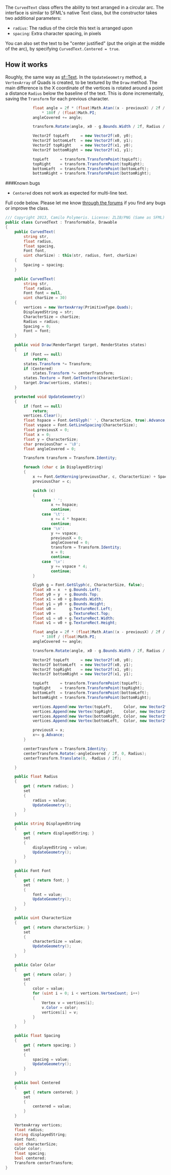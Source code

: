 The `CurvedText` class offers the ability to text arranged in a circular arc. The interface is similar to SFML's native Text class, but the constructor takes two additional parameters:

  * `radius`: The radius of the circle this text is arranged upon
  * `spacing`: Extra character spacing, in pixels

You can also set the text to be "center justified" (put the origin at the middle of the arc), by specifying `CurvedText.Centered = true`.

## How it works

Roughly, the same way as [sf::Text](https://github.com/LaurentGomila/SFML/blob/master/src/SFML/Graphics/Text.cpp). In the `UpdateGeometry` method, a `VertexArray` of Quads is created, to be textured by the `Draw` method. The main difference is the X coordinate of the vertices is rotated around a point a distance `Radius` below the baseline of the text. This is done incrementally, saving the `Transform` for each  previous character.

```c#
            float angle = 2f * (float)Math.Atan((x - previousX) / 2f / Radius)
                * 180f / (float)Math.PI;
            angleCovered += angle;

            transform.Rotate(angle, x0 - g.Bounds.Width / 2f, Radius / 2f);

            Vector2f topLeft     = new Vector2f(x0, y0);
            Vector2f bottomLeft  = new Vector2f(x0, y1);
            Vector2f topRight    = new Vector2f(x1, y0);
            Vector2f bottomRight = new Vector2f(x1, y1);

            topLeft     = transform.TransformPoint(topLeft);
            topRight    = transform.TransformPoint(topRight);
            bottomLeft  = transform.TransformPoint(bottomLeft);
            bottomRight = transform.TransformPoint(bottomRight);
```

###Known bugs

 * `Centered` does not work as expected for multi-line text.

Full code below. Please let me know [through the forums](http://en.sfml-dev.org/forums/index.php?topic=12100.0) if you find any bugs or improve the class.
```c#
/// Copyright 2013, Camilo Polymeris. License: ZLIB/PNG (Same as SFML)
public class CurvedText : Transformable, Drawable
{
    public CurvedText(
        string str,
        float radius,
        float spacing,
        Font font,
        uint charSize) : this(str, radius, font, charSize)
    {
        Spacing = spacing;
    }

    public CurvedText(
        string str,
        float radius,
        Font font = null,
        uint charSize = 30)
    {
        vertices = new VertexArray(PrimitiveType.Quads);
        DisplayedString = str;
        CharacterSize = charSize;
        Radius = radius;
        Spacing = 0;
        Font = font;
    }

    public void Draw(RenderTarget target, RenderStates states)
    {
        if (Font == null)
            return;
        states.Transform *= Transform;
        if (Centered)
            states.Transform *= centerTransform;
        states.Texture = Font.GetTexture(CharacterSize);
        target.Draw(vertices, states);
    }

    protected void UpdateGeometry()
    {
        if (font == null)
            return;
        vertices.Clear();
        float hspace = Font.GetGlyph(' ', CharacterSize, true).Advance;
        float vspace = Font.GetLineSpacing(CharacterSize);
        float previousX = 0;
        float x = 0;
        float y = CharacterSize;
        char previousChar = '\0';
        float angleCovered = 0;

        Transform transform = Transform.Identity;

        foreach (char c in DisplayedString)
        {
            x += Font.GetKerning(previousChar, c, CharacterSize) + Spacing;
            previousChar = c;

            switch (c)
            {
                case ' ':
                    x += hspace;
                    continue;
                case '\t':
                    x += 4 * hspace;
                    continue;
                case '\n':
                    y += vspace;
                    previousX = 0;
                    angleCovered = 0;
                    transform = Transform.Identity;
                    x = 0;
                    continue;
                case '\v':
                    y += vspace * 4;
                    continue;
            }

            Glyph g = Font.GetGlyph(c, CharacterSize, false);
            float x0 = x  + g.Bounds.Left;
            float y0 = y  + g.Bounds.Top;
            float x1 = x0 + g.Bounds.Width;
            float y1 = y0 + g.Bounds.Height;
            float u0 =      g.TextureRect.Left;
            float v0 =      g.TextureRect.Top;
            float u1 = u0 + g.TextureRect.Width;
            float v1 = v0 + g.TextureRect.Height;

            float angle = 2f * (float)Math.Atan((x - previousX) / 2f / Radius)
                * 180f / (float)Math.PI;
            angleCovered += angle;

            transform.Rotate(angle, x0 - g.Bounds.Width / 2f, Radius / 2f);

            Vector2f topLeft     = new Vector2f(x0, y0);
            Vector2f bottomLeft  = new Vector2f(x0, y1);
            Vector2f topRight    = new Vector2f(x1, y0);
            Vector2f bottomRight = new Vector2f(x1, y1);

            topLeft     = transform.TransformPoint(topLeft);
            topRight    = transform.TransformPoint(topRight);
            bottomLeft  = transform.TransformPoint(bottomLeft);
            bottomRight = transform.TransformPoint(bottomRight);

            vertices.Append(new Vertex(topLeft,     Color, new Vector2f(u0, v0)));
            vertices.Append(new Vertex(topRight,    Color, new Vector2f(u1, v0)));
            vertices.Append(new Vertex(bottomRight, Color, new Vector2f(u1, v1)));
            vertices.Append(new Vertex(bottomLeft,  Color, new Vector2f(u0, v1)));

            previousX = x;
            x+= g.Advance;
        }

        centerTransform = Transform.Identity;
        centerTransform.Rotate(-angleCovered / 2f, 0, Radius);
        centerTransform.Translate(0, -Radius / 2f);

    }

    public float Radius
    {
        get { return radius; }
        set
        {
            radius = value;
            UpdateGeometry();
        }
    }

    public string DisplayedString
    {
        get { return displayedString; }
        set
        {
            displayedString = value;
            UpdateGeometry();
        }
    }

    public Font Font
    {
        get { return font; }
        set
        {
            font = value;
            UpdateGeometry();
        }
    }

    public uint CharacterSize
    {
        get { return characterSize; }
        set
        {
            characterSize = value;
            UpdateGeometry();
        }
    }

    public Color Color
    {
        get { return color; }
        set
        {
            color = value;
            for (uint i = 0; i < vertices.VertexCount; i++)
            {
                Vertex v = vertices[i];
                v.Color = color;
                vertices[i] = v;
            }
        }
    }

    public float Spacing
    {
        get { return spacing; }
        set
        {
            spacing = value;
            UpdateGeometry();
        }
    }

    public bool Centered
    {
        get { return centered; }
        set
        {
            centered = value;
        }
    }

    VertexArray vertices;
    float radius;
    string displayedString;
    Font font;
    uint characterSize;
    Color color;
    float spacing;
    bool centered;
    Transform centerTransform;
}
```